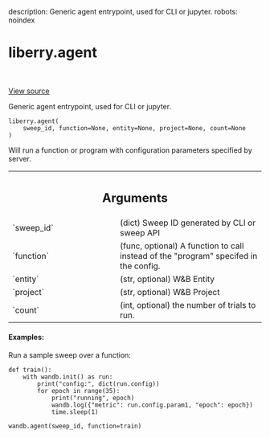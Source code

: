 description: Generic agent entrypoint, used for CLI or jupyter.
robots: noindex

# liberry.agent

<!-- Insert buttons and diff -->

<table class="tfo-notebook-buttons tfo-api nocontent" align="left">

</table>

<a target="_blank" href="https://charlesfrye.gitbook.io/docs-box/library/wandb_agent.py">View source</a>



Generic agent entrypoint, used for CLI or jupyter.

<pre class="devsite-click-to-copy prettyprint lang-py tfo-signature-link">
<code>liberry.agent(
    sweep_id, function=None, entity=None, project=None, count=None
)
</code></pre>



<!-- Placeholder for "Used in" -->

Will run a function or program with configuration parameters specified
by server.

<!-- Tabular view -->
 <table class="responsive fixed orange">
<colgroup><col width="214px"><col></colgroup>
<tr><th colspan="2"><h2 class="add-link">Arguments</h2></th></tr>

<tr>
<td>
`sweep_id`
</td>
<td>
(dict) Sweep ID generated by CLI or sweep API
</td>
</tr><tr>
<td>
`function`
</td>
<td>
(func, optional) A function to call instead of the "program"
specifed in the config.
</td>
</tr><tr>
<td>
`entity`
</td>
<td>
(str, optional) W&B Entity
</td>
</tr><tr>
<td>
`project`
</td>
<td>
(str, optional) W&B Project
</td>
</tr><tr>
<td>
`count`
</td>
<td>
(int, optional) the number of trials to run.
</td>
</tr>
</table>



#### Examples:

Run a sample sweep over a function:
```
def train():
    with wandb.init() as run:
        print("config:", dict(run.config))
        for epoch in range(35):
            print("running", epoch)
            wandb.log({"metric": run.config.param1, "epoch": epoch})
            time.sleep(1)

wandb.agent(sweep_id, function=train)
```
